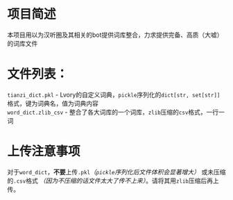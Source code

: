 # 项目简述
本项目用以为汉听圈及其相关的bot提供词库整合，力求提供完备、高质（大嘘）的词库文件
# 文件列表：
`tianzi_dict.pkl` - Lvory的自定义词典，`pickle`序列化的`dict[str, set[str]]`格式，键为词典名，值为词典内容  
`word_dict.zlib_csv` - 整合了各大词库的一个词库，`zlib`压缩的`csv`格式，一行一词
# 上传注意事项
对于`word_dict`，**不要**上传`.pkl`_（`pickle`序列化后文件体积会显著增大）_ 或未压缩的`.csv`格式 _（因为不压缩的话文件太大了传不上来）_。请将其用`zlib`压缩后再上传。

